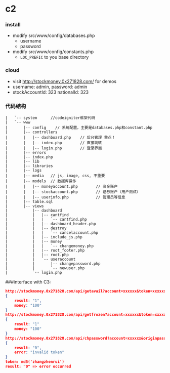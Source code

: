 c2
==
### install
- modify src/www/config/databases.php
	- username
	- password
- modify src/www/config/constants.php
	- `LOC_PREFIC` to you base directory

### cloud
- visit http://stockmoney.0x271828.com/ for demos
- username: admin, password: admin
- stockAccountId: 323 nationalId: 323

### 代码结构

```
|   `-- system      //codeigniter框架代码
|   `-- www
|       |-- config    // 系统配置，主要是databases.php和constant.php
|       |-- controllers
|       |   |-- dashboard.php    // 后台管理 重点！
|       |   |-- index.php        // 直接跳转
|       |   |-- login.php        // 登录界面
|       |-- errors
|       |-- index.php
|       |-- lib
|       |-- libraries
|       |-- logs
|       |-- media   // js, image, css, 不重要
|       |-- models  // 数据库操作
|       |   |-- moneyaccount.php        // 资金账户
|       |   |-- stockaccount.php        // 证券账户（用户测试）
|       |   |-- userinfo.php            // 管理员等信息
|       |-- table.sql
|       |-- views
|           |-- dashboard
|           |   |-- cantfind
|           |   |   `-- cantfind.php
|           |   |-- dashboard_header.php
|           |   |-- destroy
|           |   |   `-- cancelaccount.php
|           |   |-- include_js.php
|           |   |-- money
|           |   |   `-- changemoney.php
|           |   |-- root_footer.php
|           |   |-- root.php
|           |   `-- useraccount
|           |       |-- changepassword.php
|           |       `-- newuser.php
|           `-- login.php
```

###interface with C3:
```json
http://stockmoney.0x271828.com/api/getavail?account=xxxxxx&token=xxxxxxx
{
	result: "1",
	money: "100"
}
http://stockmoney.0x271828.com/api/getfrozen?account=xxxxxx&token=xxxxxxx
{
	result: "1"
	money: "100"
}
http://stockmoney.0x271828.com/api/chpassword?account=xxxxxx&originpass=xxxx&nowpass=xxxx&token=xxxxxxx
{
	result: "0",
	error: "invalid token"
}
token: md5('zhangzhenrui')
result: "0" => error occurred
```
